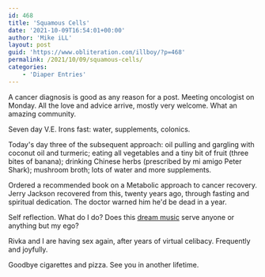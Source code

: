 ```yaml
---
id: 468
title: 'Squamous Cells'
date: '2021-10-09T16:54:01+00:00'
author: 'Mike iLL'
layout: post
guid: 'https://www.obliteration.com/illboy/?p=468'
permalink: /2021/10/09/squamous-cells/
categories:
    - 'Diaper Entries'
---
```


<!-- wp:paragraph -->
<p>A cancer diagnosis is good as any reason for a post. Meeting oncologist on Monday. All the love and advice arrive, mostly very welcome. What an amazing community.</p>
<!-- /wp:paragraph -->

<!-- wp:paragraph -->
<p>Seven day V.E. Irons fast: water, supplements, colonics.</p>
<!-- /wp:paragraph -->

<!-- wp:paragraph -->
<p>Today's day three of the subsequent approach: oil pulling and gargling with coconut oil and turmeric; eating all vegetables and a tiny bit of fruit (three bites of banana); drinking Chinese herbs (prescribed by mi amigo Peter Shark); mushroom broth; lots of water and more supplements.</p>
<!-- /wp:paragraph -->

<!-- wp:paragraph -->
<p>Ordered a recommended book on a Metabolic approach to cancer recovery. Jerry Jackson recovered from this, twenty years ago, through fasting and spiritual dedication. The doctor warned him he'd be dead in a year.</p>
<!-- /wp:paragraph -->

<!-- wp:paragraph -->
<p>Self reflection. What do I do? Does this <a href="http://amidreamingnow.com">dream music</a> serve anyone or anything but my ego?</p>
<!-- /wp:paragraph -->

<!-- wp:paragraph -->
<p>Rivka and I are having sex again, after years of virtual celibacy. Frequently and joyfully.</p>
<!-- /wp:paragraph -->

<!-- wp:paragraph -->
<p>Goodbye cigarettes and pizza. See you in another lifetime.</p>
<!-- /wp:paragraph -->

